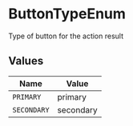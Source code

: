 # ButtonTypeEnum

Type of button for the action result


## Values

| Name        | Value       |
| ----------- | ----------- |
| `PRIMARY`   | primary     |
| `SECONDARY` | secondary   |
